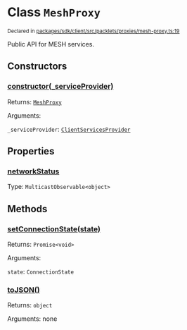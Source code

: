 # Class `MeshProxy`
<sub>Declared in [packages/sdk/client/src/packlets/proxies/mesh-proxy.ts:19](https://github.com/dxos/dxos/blob/main/packages/sdk/client/src/packlets/proxies/mesh-proxy.ts#L19)</sub>


Public API for MESH services.


## Constructors
### [constructor(_serviceProvider)](https://github.com/dxos/dxos/blob/main/packages/sdk/client/src/packlets/proxies/mesh-proxy.ts#L30)



Returns: <code>[MeshProxy](/api/@dxos/client/classes/MeshProxy)</code>

Arguments: 

`_serviceProvider`: <code>[ClientServicesProvider](/api/@dxos/client/interfaces/ClientServicesProvider)</code>


## Properties
### [networkStatus](https://github.com/dxos/dxos/blob/main/packages/sdk/client/src/packlets/proxies/mesh-proxy.ts#L40)
Type: <code>MulticastObservable&lt;object&gt;</code>


## Methods
### [setConnectionState(state)](https://github.com/dxos/dxos/blob/main/packages/sdk/client/src/packlets/proxies/mesh-proxy.ts#L44)



Returns: <code>Promise&lt;void&gt;</code>

Arguments: 

`state`: <code>ConnectionState</code>

### [toJSON()](https://github.com/dxos/dxos/blob/main/packages/sdk/client/src/packlets/proxies/mesh-proxy.ts#L34)



Returns: <code>object</code>

Arguments: none
